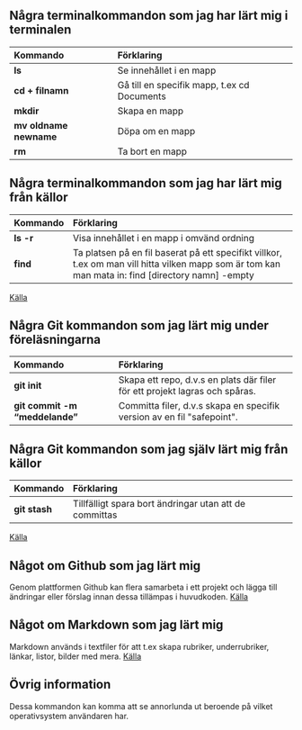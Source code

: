 ## Några terminalkommandon som jag har lärt mig i terminalen

| Kommando | Förklaring |
|:---	|:---|
| **ls** | Se innehållet i en mapp |
| **cd + filnamn** | Gå till en specifik mapp, t.ex cd Documents |
|  **mkdir**	| Skapa en mapp |
|  **mv oldname newname** |  Döpa om en mapp |
|  **rm** |  Ta bort en mapp |


## Några terminalkommandon som jag har lärt mig från källor

| Kommando | Förklaring |
|:--- |:---|
| **ls -r** | Visa innehållet i en mapp i omvänd ordning |
| **find** |  Ta platsen på en fil baserat på ett specifikt villkor, t.ex om man vill hitta vilken mapp som är tom kan man mata in: find [directory namn] -empty 	|

[Källa](https://gist.github.com/bradtraversy/cc180de0edee05075a6139e42d5f28ce)


## Några Git kommandon som jag lärt mig under föreläsningarna

| Kommando | Förklaring |
|:---	|:---	|
| **git init** | Skapa ett repo, d.v.s en plats där filer för ett projekt lagras och spåras. |
| **git commit -m “meddelande”** |  Committa filer, d.v.s skapa en specifik version av en fil "safepoint".	|


## Några Git kommandon som jag själv lärt mig från källor

| Kommando | Förklaring |
|:---	|:---	|
| **git stash** | Tillfälligt spara bort ändringar utan att de committas |

[Källa](https://www.atlassian.com/git/tutorials/saving-changes/git-stash)


## Något om Github som jag lärt mig

Genom plattformen Github kan flera samarbeta i ett projekt och lägga till ändringar eller förslag innan dessa tillämpas i huvudkoden.
[Källa](https://docs.github.com/en/get-started/start-your-journey/about-github-and-git)


## Något om Markdown som jag lärt mig

Markdown används i textfiler för att t.ex skapa rubriker, underrubriker, länkar, listor, bilder med mera.
[Källa](https://www.markdownguide.org/basic-syntax/)

## Övrig information

Dessa kommandon kan komma att se annorlunda ut beroende på vilket operativsystem användaren har.